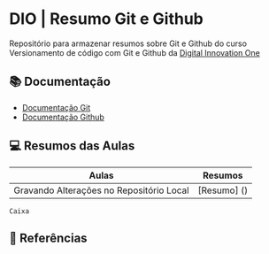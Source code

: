 
# DIO | Resumo Git e Github

Repositório para armazenar resumos sobre Git e Github do curso Versionamento de código com Git e Github da [Digital Innovation One](https://www.dio.me/)

## 📚 Documentação
- [Documentação Git](https://git-scm.com/doc)
- [Documentação Github](https://docs.github.com/)

## 💻 Resumos das Aulas

| Aulas | Resumos|
|-|-|
| Gravando Alterações no Repositório Local | [Resumo] ()|

```
Caixa 
```

## 🔎 Referências
